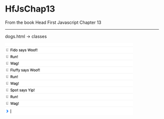 # HfJsChap13

From the book Head First Javascript Chapter 13

______________________________________________


dogs.html -> classes

![dog output](dog.png)